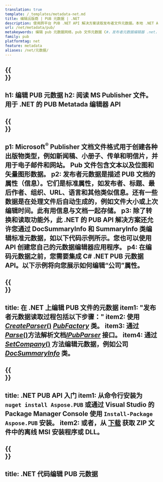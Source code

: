 ```yaml
---
translation: true
template: /_templates/metadata-net.md
title: 编辑出版商 | PUB 元数据 | .NET
description: 使用跨平台 PUB .NET API 解决方案读取发布者文件元数据。本地 .NET API 使您可以访问 SummaryInfo 和 DocSummaryInfo 属性。
url: /net/metadata/pub/
metakeywords: 编辑 pub 元数据网络，pub 文件元数据 C#，发布者元数据编辑器 .net，读取 pub 文件元数据 C#，读取 pub 元数据 .net
family: pub
platformtag: net
feature: metadata
aliases: /net/元数据/
---
```


{{<section banner>}}
---
h1: 编辑 PUB 元数据
h2: 阅读 MS Publisher 文件。用于 .NET 的 PUB Metatada 编辑器 API
---

{{<section overview>}}
---
p1: Microsoft<sup>®</sup> Publisher 文档文件格式用于创建各种出版物类型，例如新闻稿、小册子、传单和明信片，并用于电子邮件和网站。 Pub 文件包含文本以及位图和矢量图形数据。
p2: 发布者元数据是描述 PUB 文档的属性（信息）。它们是标准属性，如发布者、标题、最后作者、组织、URL、语言和其他类似信息。还有一些数据是在处理文件后自动生成的，例如文件大小或上次编辑时间。此有用信息与文档一起存储。
p3: 除了转换和读取功能外，此 .NET 的 PUB API 解决方案还允许您通过 DocSummaryInfo 和 SummaryInfo 类编辑标准元数据，如以下代码示例所示。您也可以使用 API 创建您自己的元数据编辑器应用程序。
p4: 在编码元数据之前，您需要集成 C# .NET PUB 元数据 API。以下示例将向您展示如何编辑“公司”属性。
---

{{<section feature1>}}
---
title: 在 .NET 上编辑 PUB 文件的元数据
item1: "发布者元数据读取过程包括以下步骤："
item2: 使用 [*CreateParser*()](https://reference.aspose.com/pub/net/aspose.pub/pubfactory/createparser/) [*PubFactory*](https:///reference.aspose.com/pub/net/aspose.pub/pubfactory) 类。
item3: 通过[*Parse*()](https://reference.aspose.com/pub/net/aspose.pub/ipubparser/parse/)方法解析文档[*IPubParser*](https://reference.aspose.com/pub/net/aspose.pub/ipubparser/) 接口。
item4: 通过 [*SetCompany*()](https://reference.aspose.com/pub/net/aspose.pub/docsummaryinfo/setcompany/) 方法编辑元数据，例如公司 [*DocSummaryInfo*](https:///reference.aspose.com/pub/net/aspose.pub/docsummaryinfo) 类。
---

{{<section feature2>}}
---
title: .NET PUB API 入门
item1: 从命令行安装为 ```nuget install Aspose.PUB``` 或通过 Visual Studio 的 Package Manager Console 使用 ```Install-Package Aspose.PUB``` 安装。
item2: 或者，从 [下载](https://releases.aspose.com/pub/net/) 获取 ZIP 文件中的离线 MSI 安装程序或 DLL。
---

{{<section codeexample>}}
---
title: .NET 代码编辑 PUB 元数据
---